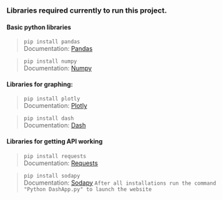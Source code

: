 ### Libraries required currently to run this project.  
#### Basic python libraries
>`pip install pandas`  
> Documentation: [Pandas](https://pandas.pydata.org/pandas-docs/stable/user_guide/index.html)

>`pip install numpy`  
> Documentation: [Numpy](https://numpy.org/doc/stable/user/index.html)

#### Libraries for graphing:
>`pip install plotly`  
> Documentation: [Plotly](https://plotly.com/python-api-reference/)

>`pip install dash`  
> Documentation: [Dash](https://dash.plotly.com/)

#### Libraries for getting API working
>`pip install requests`  
> Documentation: [Requests](https://requests.readthedocs.io/en/latest/)

>`pip install sodapy`  
> Documentation: [Sodapy](https://dev.socrata.com/)
>`After all installations run the command "Python DashApp.py" to launch the website`  
